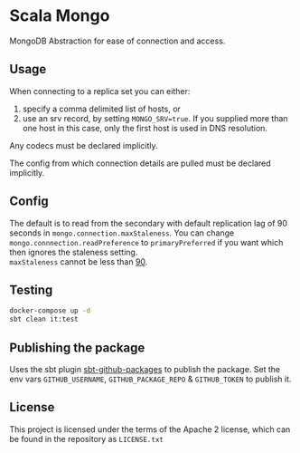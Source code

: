 # Scala Mongo

MongoDB Abstraction for ease of connection and access.

## Usage
When connecting to a replica set you can either:
1. specify a comma delimited list of hosts, or
2. use an srv record, by setting `MONGO_SRV=true`. If you supplied more than one host in this case, only the first host is used in DNS resolution.

Any codecs must be declared implicitly.

The config from which connection details are pulled must be declared implicitly.

## Config
The default is to read from the secondary with default replication lag of 90 seconds in `mongo.connection.maxStaleness`.
You can change `mongo.connnection.readPreference` to `primaryPreferred` if you want which then ignores the staleness setting.  
`maxStaleness` cannot be less than [90](https://docs.mongodb.com/manual/reference/connection-string/#mongodb-urioption-urioption.maxStalenessSeconds).

## Testing
```bash
docker-compose up -d
sbt clean it:test
```
## Publishing the package
Uses the sbt plugin [sbt-github-packages](https://github.com/djspiewak/sbt-github-packages) to publish the package. Set the
env vars `GITHUB_USERNAME`, `GITHUB_PACKAGE_REPO` & `GITHUB_TOKEN` to publish it.

## License
This project is licensed under the terms of the Apache 2 license, which can be found in the repository as `LICENSE.txt`
